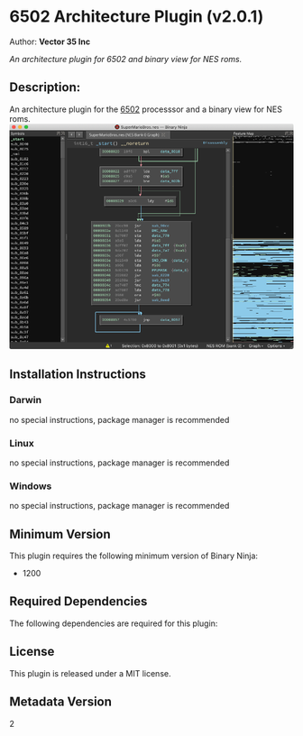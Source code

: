 # 6502 Architecture Plugin (v2.0.1)
Author: **Vector 35 Inc**

_An architecture plugin for 6502 and binary view for NES roms._

## Description:

An architecture plugin for the <a href='https://en.wikipedia.org/wiki/MOS_Technology_6502'>6502</a> processsor and a binary view for NES roms. <img src='https://raw.githubusercontent.com/Vector35/6502/master/media/nes.png'>


## Installation Instructions

### Darwin

no special instructions, package manager is recommended

### Linux

no special instructions, package manager is recommended

### Windows

no special instructions, package manager is recommended

## Minimum Version

This plugin requires the following minimum version of Binary Ninja:

* 1200



## Required Dependencies

The following dependencies are required for this plugin:



## License

This plugin is released under a MIT license.
## Metadata Version

2
